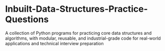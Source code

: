 # Inbuilt-Data-Structures-Practice-Questions
A collection of Python programs for practicing core data structures and algorithms, with modular, reusable, and industrial-grade code for real-world applications and technical interview preparation
